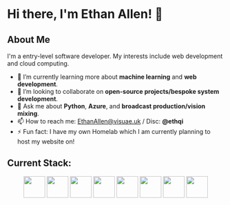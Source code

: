 # Hi there, I'm Ethan Allen! 👋

## About Me

I'm a entry-level software developer. My interests include web development and cloud computing.

- 🌱 I’m currently learning more about **machine learning** and **web development**.
- 👯 I’m looking to collaborate on **open-source projects/bespoke system development**.
- 💬 Ask me about **Python**, **Azure**, and **broadcast production/vision mixing**.
- 📫 How to reach me: [EthanAllen@visuae.uk](mailto:EthanAllen@visuae.uk) / Disc: **@ethqi**
- ⚡ Fun fact: I have my own Homelab which I am currently planning to host my website on!

## Current Stack:

<div align="center">
    <img src="https://cdn.jsdelivr.net/gh/devicons/devicon@latest/icons/html5/html5-original.svg" height="50"  />
    <img src="https://cdn.jsdelivr.net/gh/devicons/devicon@latest/icons/python/python-original.svg" height="50"  />
    <img src="https://cdn.jsdelivr.net/gh/devicons/devicon@latest/icons/nodejs/nodejs-original.svg" height="50"  />
    <img src="https://cdn.jsdelivr.net/gh/devicons/devicon@latest/icons/phpstorm/phpstorm-original.svg" height="50"  />
    <img src="https://cdn.jsdelivr.net/gh/devicons/devicon@latest/icons/sqlite/sqlite-original.svg" height="50"  />
    <img src="https://cdn.jsdelivr.net/gh/devicons/devicon@latest/icons/redis/redis-original.svg" height="50"  />
    <img src="https://cdn.jsdelivr.net/gh/devicons/devicon@latest/icons/datagrip/datagrip-original.svg" height="50" />
    <img src="https://cdn.jsdelivr.net/gh/devicons/devicon@latest/icons/confluence/confluence-original.svg" height="50" />
    <img src="https://cdn.jsdelivr.net/gh/devicons/devicon@latest/icons/vscode/vscode-original.svg" height="50 /> 
</div>

</br>
